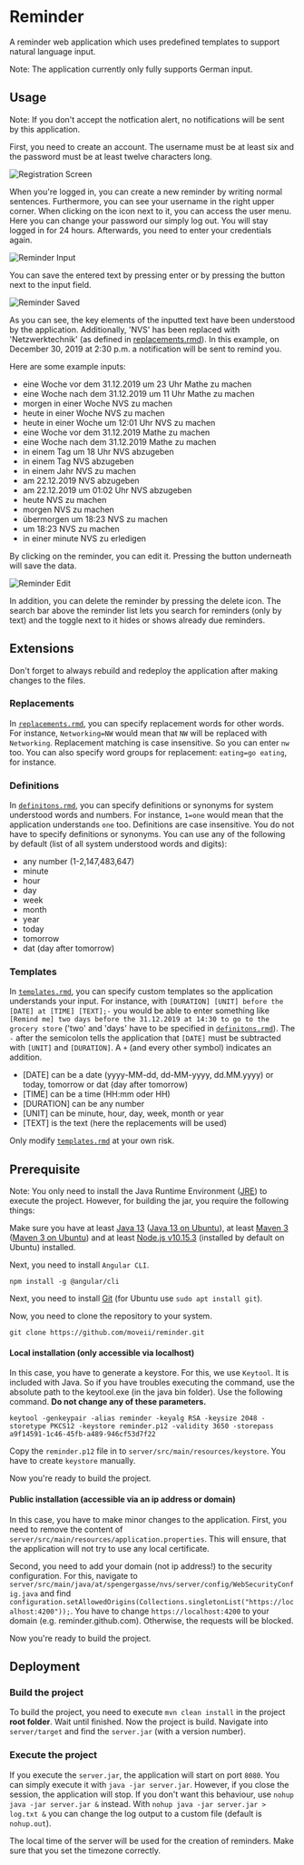 # Reminder
A reminder web application which uses predefined templates to support natural language input.

Note: The application currently only fully supports German input.  

## Usage
Note: If you don't accept the notfication alert, no notifications will be sent by this application. 

First, you need to create an account. The username must be at least six and the password must be at least twelve characters long. 

![Registration Screen](https://user-images.githubusercontent.com/51756146/71550199-f217cc80-29ca-11ea-9991-b8a7c8b925ee.PNG)

When you're logged in, you can create a new reminder by writing normal sentences. Furthermore, you can see your username 
in the right upper corner. When clicking on the icon next to it, you can access the user menu. Here you can change your 
password our simply log out. You will stay logged in for 24 hours. Afterwards, you need to enter your credentials again. 

![Reminder Input](https://user-images.githubusercontent.com/51756146/71550201-f47a2680-29ca-11ea-91b1-0a578e2192d0.PNG)

You can save the entered text by pressing enter or by pressing the button next to the input field.

![Reminder Saved](https://user-images.githubusercontent.com/51756146/71550202-f5ab5380-29ca-11ea-97b8-c2bf647488a0.PNG)

As you can see, the key elements of the inputted text have been understood by the application. Additionally, 'NVS' has been replaced with 'Netzwerktechnik' (as defined in [replacements.rmd](server/src/main/resources/replacements.rmd)). In this example, on December
30, 2019 at 2:30 p.m. a notification will be sent to remind you.

Here are some example inputs:

* eine Woche vor dem 31.12.2019 um 23 Uhr Mathe zu machen
* eine Woche nach dem 31.12.2019 um 11 Uhr Mathe zu machen
* morgen in einer Woche NVS zu machen
* heute in einer Woche NVS zu machen
* heute in einer Woche um 12:01 Uhr NVS zu machen
* eine Woche vor dem 31.12.2019 Mathe zu machen
* eine Woche nach dem 31.12.2019 Mathe zu machen
* in einem Tag um 18 Uhr NVS abzugeben
* in einem Tag NVS abzugeben
* in einem Jahr NVS zu machen
* am 22.12.2019 NVS abzugeben
* am 22.12.2019 um 01:02 Uhr NVS abzugeben
* heute NVS zu machen
* morgen NVS zu machen
* übermorgen um 18:23 NVS zu machen
* um 18:23 NVS zu machen
* in einer minute NVS zu erledigen

By clicking on the reminder, you can edit it. Pressing the button underneath will save the data.

![Reminder Edit](https://user-images.githubusercontent.com/51756146/71550200-f348f980-29ca-11ea-9475-bc5e9d06b20a.PNG)

In addition, you can delete the reminder by pressing the delete icon. The search bar above the reminder list lets you search
for reminders (only by text) and the toggle next to it hides or shows already due reminders.

## Extensions

Don't forget to always rebuild and redeploy the application after making changes to the files.

### Replacements
In [`replacements.rmd`](server/src/main/resources/replacements.rmd), you can specify replacement words for other words. For instance, `Networking=NW` would mean that `NW` will be replaced with `Networking`. Replacement matching is case insensitive. So you can enter `nw` too. You can also specify word groups for replacement: `eating=go eating`, for instance.

### Definitions
In [`definitons.rmd`](server/src/main/resources/definitions.rmd), you can specify definitions or synonyms for system understood words and numbers. For instance, `1=one` would mean that the application understands `one` too. Definitions are case insensitive. You do not have to specify definitions or synonyms. You can use any of the following by default (list of all system understood words and digits):
* any number (1-2,147,483,647)
* minute
* hour
* day
* week
* month
* year
* today
* tomorrow
* dat (day after tomorrow)

### Templates
In [`templates.rmd`](server/src/main/resources/templates.rmd), you can specify custom templates so the application understands your input. For instance, with `[DURATION] [UNIT] before the [DATE] at [TIME] [TEXT];-` you would be able to enter something like `[Remind me] two days before the 31.12.2019 at 14:30 to go to the grocery store` ('two' and 'days' have to be specified in [`definitons.rmd`](server/src/main/resources/definitions.rmd)). The `-` after the semicolon tells the application that `[DATE]` must be subtracted with `[UNIT]` and `[DURATION]`. A `+` (and every other symbol) indicates an addition. 

* [DATE] can be a date (yyyy-MM-dd, dd-MM-yyyy, dd.MM.yyyy) or today, tomorrow or dat (day after tomorrow)
* [TIME] can be a time (HH:mm oder HH)
* [DURATION] can be any number
* [UNIT] can be minute, hour, day, week, month or year
* [TEXT] is the text (here the replacements will be used)

Only modify [`templates.rmd`](server/src/main/resources/templates.rmd) at your own risk.

## Prerequisite
Note: You only need to install the Java Runtime Environment ([JRE](https://www.oracle.com/technetwork/java/javase/downloads/jre8-downloads-2133155.html)) to execute the project. However, for building the jar, you require the following things:

Make sure you have at least [Java 13](https://www.oracle.com/technetwork/java/javase/downloads/jdk13-downloads-5672538.html) ([Java 13 on Ubuntu](http://ubuntuhandbook.org/index.php/2019/10/how-to-install-oracle-java-13-in-ubuntu-18-04-16-04-19-04/)), at least [Maven 3](https://maven.apache.org/download.cgi) ([Maven 3 on Ubuntu](https://linuxize.com/post/how-to-install-apache-maven-on-ubuntu-18-04/)) and at least [Node.js v10.15.3](https://nodejs.org/en/) (installed by default on Ubuntu) installed.

Next, you need to install `Angular CLI`.
```
npm install -g @angular/cli
```

Next, you need to install [Git](https://gitforwindows.org/) (for Ubuntu use `sudo apt install git`).

Now, you need to clone the repository to your system.
```
git clone https://github.com/moveii/reminder.git
```

#### Local installation (only accessible via localhost)
In this case, you have to generate a keystore. For this, we use `Keytool`. It is included with Java. So if you have troubles executing the command, use the absolute path to the keytool.exe (in the java bin folder). 
Use the following command. **Do not change any of these parameters.** 
```
keytool -genkeypair -alias reminder -keyalg RSA -keysize 2048 -storetype PKCS12 -keystore reminder.p12 -validity 3650 -storepass a9f14591-1c46-45fb-a489-946cf53d7f22
```
Copy the `reminder.p12` file in to `server/src/main/resources/keystore`. You have to create `keystore` manually.

Now you're ready to build the project.

#### Public installation (accessible via an ip address or domain)
In this case, you have to make minor changes to the application.
First, you need to remove the content of `server/src/main/resources/application.properties`. This will ensure, that the application will not try to use any local certificate. 

Second, you need to add your domain (not ip address!) to the security configuration. For this, navigate to `server/src/main/java/at/spengergasse/nvs/server/config/WebSecurityConfig.java` and find `         configuration.setAllowedOrigins(Collections.singletonList("https://localhost:4200"));`. You have to change `https://localhost:4200` to your domain (e.g. reminder.github.com). Otherwise, the requests will be blocked.

Now you're ready to build the project.

## Deployment
### Build the project
To build the project, you need to execute `mvn clean install` in the project **root folder**. Wait until finished.
Now the project is build. Navigate into `server/target` and find the `server.jar` (with a version number).

### Execute the project
If you execute the `server.jar`, the application will start on port `8080`. You can simply execute it with `java -jar server.jar`. However, if you close the session, the application will stop. If you don't want this behaviour, use `nohup java -jar server.jar &` instead. With `nohup java -jar server.jar > log.txt &` you can change the log output to a custom file (default is `nohup.out`).

The local time of the server will be used for the creation of reminders. Make sure that you set the timezone correctly.
